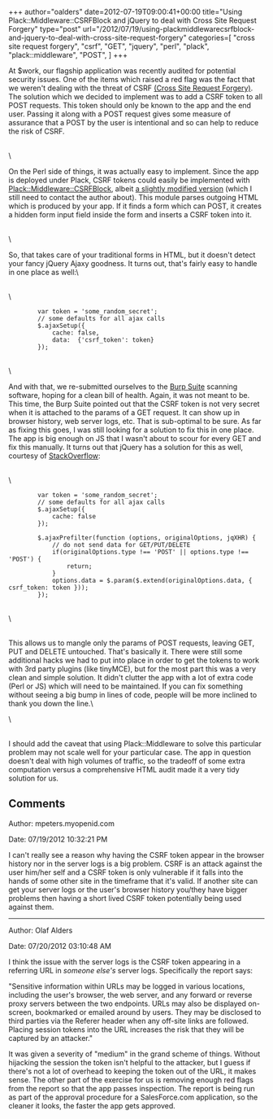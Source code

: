 +++
author="oalders"
date=2012-07-19T09:00:41+00:00
title="Using Plack::Middleware::CSRFBlock and jQuery to deal with Cross Site Request Forgery"
type="post"
url="/2012/07/19/using-plackmiddlewarecsrfblock-and-jquery-to-deal-with-cross-site-request-forgery"
categories=[
  "cross site request forgery",
  "csrf",
  "GET",
  "jquery",
  "perl",
  "plack",
  "plack::middleware",
  "POST",
]
+++

At \$work, our flagship application was recently audited for potential
security issues. One of the items which raised a red flag was the fact
that we weren\'t dealing with the threat of CSRF [(Cross Site Request
Forgery)](http://en.wikipedia.org/wiki/Cross-site_request_forgery). The
solution which we decided to implement was to add a CSRF token to all
POST requests. This token should only be known to the app and the end
user. Passing it along with a POST request gives some measure of
assurance that a POST by the user is intentional and so can help to
reduce the risk of CSRF.

\
\

On the Perl side of things, it was actually easy to implement. Since the
app is deployed under Plack, CSRF tokens could easily be implemented
with
[Plack::Middleware::CSRFBlock](https://metacpan.org/module/Plack::Middleware::CSRFBlock),
albeit [a slightly modified
version](https://github.com/oalders/Plack-Middleware-CSRFBlock/commits/develop)
(which I still need to contact the author about). This module parses
outgoing HTML which is produced by your app. If it finds a form which
can POST, it creates a hidden form input field inside the form and
inserts a CSRF token into it.

\
\

So, that takes care of your traditional forms in HTML, but it doesn\'t
detect your fancy jQuery Ajaxy goodness. It turns out, that\'s fairly
easy to handle in one place as well:\

\
\

            var token = 'some_random_secret';
            // some defaults for all ajax calls
            $.ajaxSetup({
                cache: false,
                data:  {'csrf_token': token}
            });

\
\

And with that, we re-submitted ourselves to the [Burp
Suite](http://portswigger.net/burp/) scanning software, hoping for a
clean bill of health. Again, it was not meant to be. This time, the Burp
Suite pointed out that the CSRF token is not very secret when it is
attached to the params of a GET request. It can show up in browser
history, web server logs, etc. That is sub-optimal to be sure. As far as
fixing this goes, I was still looking for a solution to fix this in one
place. The app is big enough on JS that I wasn\'t about to scour for
every GET and fix this manually. It turns out that jQuery has a solution
for this as well, courtesy of
[StackOverflow](http://stackoverflow.com/questions/6996993/jquerys-ajaxsetup-i-would-like-to-add-default-data-for-get-requests-only):

\
\

            var token = 'some_random_secret';
            // some defaults for all ajax calls
            $.ajaxSetup({
                cache: false
            });

            $.ajaxPrefilter(function (options, originalOptions, jqXHR) {
                // do not send data for GET/PUT/DELETE
                if(originalOptions.type !== 'POST' || options.type !== 'POST') {
                    return;
                }
                options.data = $.param($.extend(originalOptions.data, { csrf_token: token }));
            });

\
\

\
This allows us to mangle only the params of POST requests, leaving GET,
PUT and DELETE untouched. That\'s basically it. There were still some
additional hacks we had to put into place in order to get the tokens to
work with 3rd party plugins (like tinyMCE), but for the most part this
was a very clean and simple solution. It didn\'t clutter the app with a
lot of extra code (Perl or JS) which will need to be maintained. If you
can fix something without seeing a big bump in lines of code, people
will be more inclined to thank you down the line.\

\

\
I should add the caveat that using Plack::Middleware to solve this
particular problem may not scale well for your particular case. The app
in question doesn\'t deal with high volumes of traffic, so the tradeoff
of some extra computation versus a comprehensive HTML audit made it a
very tidy solution for us.

## Comments

Author: mpeters.myopenid.com

Date: 07/19/2012 10:32:21 PM

  I can't really see a reason why having the CSRF token appear in the browser history nor in the server logs is a big problem. CSRF is an attack against the user him/her self and a CSRF token is only vulnerable if it falls into the hands of some other site in the timeframe that it's valid. If another site can get your server logs or the user's browser history you/they have bigger problems then having a short lived CSRF token potentially being used against them.


---

Author: Olaf Alders

Date: 07/20/2012 03:10:48 AM

  I think the issue with the server logs is the CSRF token appearing in a referring URL in *someone else's* server logs.  Specifically the report says:

"Sensitive information within URLs may be logged in various locations, including the user's browser, the web server, and any forward or reverse proxy servers between the two endpoints. URLs may also be displayed on-screen, bookmarked or emailed around by users. They may be disclosed to third parties via the Referer header when any off-site links are followed. Placing session tokens into the URL increases the risk that they will be captured by an attacker."

It was given a severity of "medium" in the grand scheme of things.  Without hijacking the session the token isn't helpful to the attacker, but I guess if there's not a lot of overhead to keeping the token out of the URL, it makes sense.  The other part of the exercise for us is removing enough red flags from the report so that the app passes inspection.  The report is being run as part of the approval procedure for a SalesForce.com application, so the cleaner it looks, the faster the app gets approved.


